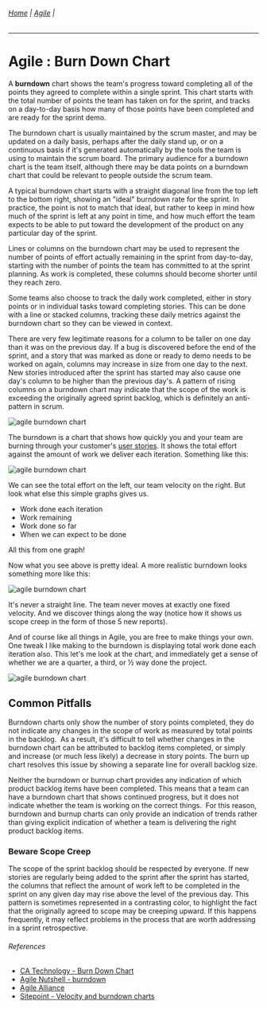 ###### [Home](https://github.com/RyKaj/Documentation/blob/master/README.md) | [Agile](https://github.com/RyKaj/Documentation/tree/master/Agile/README.md) |
------------



Agile : Burn Down Chart 
=======================


A **burndown** chart shows the team's progress toward completing all of
the points they agreed to complete within a single sprint. This chart
starts with the total number of points the team has taken on for the
sprint, and tracks on a day-to-day basis how many of those points have
been completed and are ready for the sprint demo.

The burndown chart is usually maintained by the scrum master, and may be
updated on a daily basis, perhaps after the daily stand up, or on a
continuous basis if it's generated automatically by the tools the team
is using to maintain the scrum board. The primary audience for a
burndown chart is the team itself, although there may be data points on
a burndown chart that could be relevant to people outside the scrum
team.

A typical burndown chart starts with a straight diagonal line from the
top left to the bottom right, showing an "ideal" burndown rate for the
sprint. In practice, the point is not to match that ideal, but rather to
keep in mind how much of the sprint is left at any point in time, and
how much effort the team expects to be able to put toward the
development of the product on any particular day of the sprint.

Lines or columns on the burndown chart may be used to represent the
number of points of effort actually remaining in the sprint from
day-to-day, starting with the number of points the team has committed to
at the sprint planning. As work is completed, these columns should
become shorter until they reach zero.

Some teams also choose to track the daily work completed, either in
story points or in individual tasks toward completing stories. This can
be done with a line or stacked columns, tracking these daily metrics
against the burndown chart so they can be viewed in context.

There are very few legitimate reasons for a column to be taller on one
day than it was on the previous day. If a bug is discovered before the
end of the sprint, and a story that was marked as done or ready to demo
needs to be worked on again, columns may increase in size from one day
to the next. New stories introduced after the sprint has started may
also cause one day's column to be higher than the previous day's. A
pattern of rising columns on a burndown chart may indicate that the
scope of the work is exceeding the originally agreed sprint backlog,
which is definitely an anti-pattern in scrum.

![agile burndown chart](http://agilewarrior.files.wordpress.com/2013/06/how-quickly-burn-through-stories.png?w=540)

The burndown is a chart that shows how quickly you and your team are
burning through your customer\'s [user stories](http://www.agilenutshell.com/user_stories). It
shows the total effort against the amount of work we deliver each
iteration. Something like this:

![agile burndown chart](http://agilewarrior.files.wordpress.com/2013/06/burndown-3-details.png?w=540)

We can see the total effort on the left, our team velocity on the right.
But look what else this simple graphs gives us.

-   Work done each iteration
-   Work remaining
-   Work done so far
-   When we can expect to be done

All this from one graph!

Now what you see above is pretty ideal. A more realistic burndown looks
something more like this:

![agile burndown chart](http://agilewarrior.files.wordpress.com/2013/06/burndown-4-realistic.png?w=540)

It's never a straight line. The team never moves at exactly one fixed
velocity. And we discover things along the way (notice how it shows us
scope creep in the form of those 5 new reports).

And of course like all things in Agile, you are free to make things your
own. One tweak I like making to the burndown is displaying total work
done each iteration also. This let's me look at the chart, and
immediately get a sense of whether we are a quarter, a third, or ½ way
done the project.

![agile burndown chart](http://agilewarrior.files.wordpress.com/2013/06/burndown-5-workcomplete.png?w=540)

Common Pitfalls
---------------

Burndown charts only show the number of story points completed, they do
not indicate any changes in the scope of work as measured by total
points in the backlog.  As a result, it's difficult to tell whether
changes in the burndown chart can be attributed to backlog items
completed, or simply and increase (or much less likely) a decrease in
story points. The burn up chart resolves this issue by showing a
separate line for overall backlog size.

Neither the burndown or burnup chart provides any indication of which
product backlog items have been completed. This means that a team can
have a burndown chart that shows continued progress, but it does not
indicate whether the team is working on the correct things.  For this
reason, burndown and burnup charts can only provide an indication of
trends rather than giving explicit indication of whether a team is
delivering the right product backlog items.

### Beware Scope Creep

The scope of the sprint backlog should be respected by everyone. If new
stories are regularly being added to the sprint after the sprint has
started, the columns that reflect the amount of work left to be
completed in the sprint on any given day may rise above the level of the
previous day. This pattern is sometimes represented in a contrasting
color, to highlight the fact that the originally agreed to scope may be
creeping upward. If this happens frequently, it may reflect problems in
the process that are worth addressing in a sprint retrospective.

###### References

-   [CA Technology - Burn Down Chart](https://docs.ca.com/en-us/ca-agile-central/saas/reading-burndown-chart)
-   [Agile Nutshell - burndown](http://www.agilenutshell.com/burndown)
-   [Agile Alliance](https://www.agilealliance.org/glossary/burndown-chart)
-   [Sitepoint - Velocity and burndown charts](https://www.sitepoint.com/scrum-artifacts-velocity-and-burndown-charts/)

